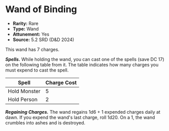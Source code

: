 # Wand of Binding

- **Rarity:** Rare
- **Type:** Wand
- **Attunement:** Yes
- **Source:** 5.2 SRD (D&D 2024)

This wand has 7 charges.

**_Spells._** While holding the wand, you can cast one of the spells (save DC 17) on the following table from it. The table indicates how many charges you must expend to cast the spell.

| Spell        | Charge Cost |
|--------------|-------------|
| Hold Monster | 5           |
| Hold Person  | 2           |

**_Regaining Charges._** The wand regains 1d6 + 1 expended charges daily at dawn. If you expend the wand's last charge, roll 1d20. On a 1, the wand crumbles into ashes and is destroyed.
